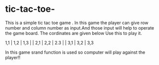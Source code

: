 # tic-tac-toe-
This is a simple tic tac toe game .
In this game the player can give row number and column number as input.And those input will help to operate the game board.
The cordinates are given below
Use this to play it.

 1,1   |  1,2  |  1,3
       |       |
 2,1   |  2,2  |  2.3
       |       |
 3,1   |  3,2  |  3,3

In this game srand function is used so computer will play against the player!!
